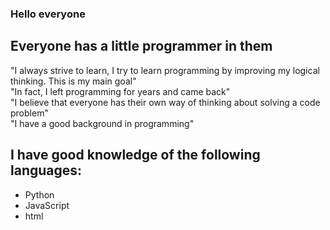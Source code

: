 ### Hello everyone
## Everyone has a little programmer in them


<p>"I always strive to learn, I try to learn programming by improving my logical thinking. This is my main goal"<br>
"In fact, I left programming for years and came back"<br>
"I believe that everyone has their own way of thinking about solving a code problem"<br>
"I have a good background in programming"</p>

## I have good knowledge of the following languages:
- Python
- JavaScript
- html
